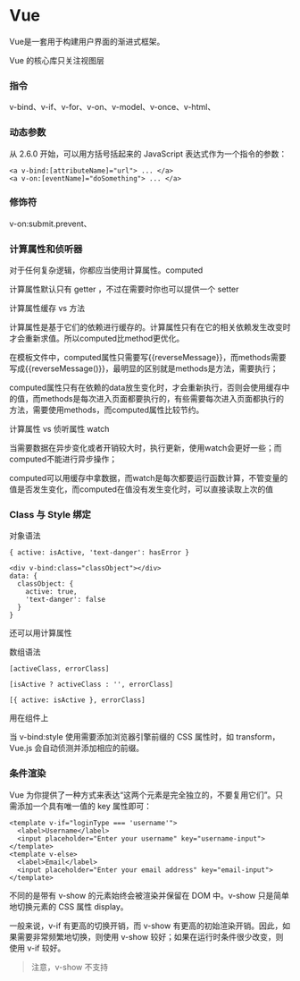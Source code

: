 # Vue

Vue是一套用于构建用户界面的渐进式框架。

Vue 的核心库只关注视图层

### 指令

v-bind、v-if、v-for、v-on、v-model、v-once、v-html、

### 动态参数

从 2.6.0 开始，可以用方括号括起来的 JavaScript 表达式作为一个指令的参数：

```
<a v-bind:[attributeName]="url"> ... </a>
<a v-on:[eventName]="doSomething"> ... </a>
```

### 修饰符

v-on:submit.prevent、

### 计算属性和侦听器

对于任何复杂逻辑，你都应当使用计算属性。computed

计算属性默认只有 getter ，不过在需要时你也可以提供一个 setter 

计算属性缓存 vs 方法

计算属性是基于它们的依赖进行缓存的。计算属性只有在它的相关依赖发生改变时才会重新求值。所以computed比method更优化。

在模板文件中，computed属性只需要写{{reverseMessage}}，而methods需要写成{{reverseMessage()}}，最明显的区别就是methods是方法，需要执行；

computed属性只有在依赖的data放生变化时，才会重新执行，否则会使用缓存中的值，而methods是每次进入页面都要执行的，有些需要每次进入页面都执行的方法，需要使用methods，而computed属性比较节约。

计算属性 vs 侦听属性 watch

当需要数据在异步变化或者开销较大时，执行更新，使用watch会更好一些；而computed不能进行异步操作；

computed可以用缓存中拿数据，而watch是每次都要运行函数计算，不管变量的值是否发生变化，而computed在值没有发生变化时，可以直接读取上次的值

### Class 与 Style 绑定

对象语法

```
{ active: isActive, 'text-danger': hasError }
```

```
<div v-bind:class="classObject"></div>
data: {
  classObject: {
    active: true,
    'text-danger': false
  }
}
```

还可以用计算属性

数组语法

```
[activeClass, errorClass]

[isActive ? activeClass : '', errorClass]

[{ active: isActive }, errorClass]
```

用在组件上

当 v-bind:style 使用需要添加浏览器引擎前缀的 CSS 属性时，如 transform，Vue.js 会自动侦测并添加相应的前缀。

### 条件渲染

Vue 为你提供了一种方式来表达“这两个元素是完全独立的，不要复用它们”。只需添加一个具有唯一值的 key 属性即可：

```
<template v-if="loginType === 'username'">
  <label>Username</label>
  <input placeholder="Enter your username" key="username-input">
</template>
<template v-else>
  <label>Email</label>
  <input placeholder="Enter your email address" key="email-input">
</template>
```

不同的是带有 v-show 的元素始终会被渲染并保留在 DOM 中。v-show 只是简单地切换元素的 CSS 属性 display。

一般来说，v-if 有更高的切换开销，而 v-show 有更高的初始渲染开销。因此，如果需要非常频繁地切换，则使用 v-show 较好；如果在运行时条件很少改变，则使用 v-if 较好。

> 注意，v-show 不支持 <template> 元素，也不支持 v-else。

### 列表渲染

```
<li v-for="item in items">
	{{ item.message }}
</li>
v-for="(item, index) in items"
v-for="item of items"
v-for="(value, key) in object"
v-for="(value, key, index) in object"
:key="item.id"
```

> 不要使用对象或数组之类的非原始类型值作为 v-for 的 key。用字符串或数类型的值取而代之。

> 在遍历对象时，是按 Object.keys() 的结果遍历，但是不能保证它的结果在不同的 JavaScript 引擎下是一致的。

### 组件

在 Vue 里，一个组件本质上是一个拥有预定义选项的一个 Vue 实例。

```
<todo-item
  v-for="item in groceryList"
  v-bind:todo="item"
  v-bind:key="item.id"
></todo-item>
Vue.component('todo-item', {
  props: ['todo'],
  template: '<li>{{ todo.text }}</li>'
})
var app7 = new Vue({
  el: '#app-7',
  data: {
    groceryList: [
      { id: 0, text: '蔬菜' },
      { id: 1, text: '奶酪' },
      { id: 2, text: '随便其它什么人吃的东西' }
    ]
  }
})
```

### Vue实例

虽然没有完全遵循 MVVM 模型，但是 Vue 的设计也受到了它的启发。因此在文档中经常会使用 vm (ViewModel 的缩写) 这个变量名表示 Vue 实例。

所有的 Vue 组件都是 Vue 实例，并且接受相同的选项对象 (一些根实例特有的选项除外)

当一个 Vue 实例被创建时，它向 Vue 的响应式系统中加入了其 data 对象中能找到的所有的属性。

只有当实例被创建时 data 中存在的属性才是响应式的。

### 实例生命周期钩子

created 钩子可以用来在一个实例被创建之后执行代码

beforeCreate、created、beforeMount、mounted、beforeUpdate、updated、beforeDestroy、destroyed

生命周期钩子的 this 上下文指向调用它的 Vue 实例。

> 不要在选项属性或回调上使用箭头函数，比如 created: () => console.log(this.a) 或 vm.$watch('a', newValue => this.myMethod())。

### 模板语法



### 过渡效果

v-enter、v-enter-active、v-enter-to、v-leave、v-leave-active、v-leave-to

```
<transition name="fade">
	<p v-if="show">hello</p>
</transition>
.fade-enter-active, .fade-leave-active {
  transition: opacity .5s;
}
.fade-enter, .fade-leave-to /* .fade-leave-active below version 2.1.8 */ {
  opacity: 0;
}
```